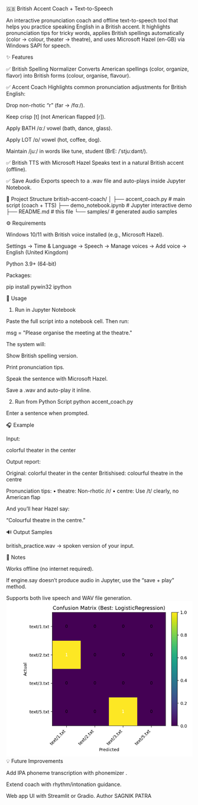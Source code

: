 🇬🇧 British Accent Coach + Text-to-Speech

An interactive pronunciation coach and offline text-to-speech tool that helps you practice speaking English in a British accent.
It highlights pronunciation tips for tricky words, applies British spellings automatically (color → colour, theater → theatre), and uses Microsoft Hazel (en-GB) via Windows SAPI for speech.

✨ Features

✅ British Spelling Normalizer
Converts American spellings (color, organize, flavor) into British forms (colour, organise, flavour).

✅ Accent Coach
Highlights common pronunciation adjustments for British English:

Drop non-rhotic “r” (far → /fɑː/).

Keep crisp [t] (not American flapped [ɾ]).

Apply BATH /ɑː/ vowel (bath, dance, glass).

Apply LOT /ɒ/ vowel (hot, coffee, dog).

Maintain /juː/ in words like tune, student (BrE: /ˈstjuːdənt/).

✅ British TTS with Microsoft Hazel
Speaks text in a natural British accent (offline).

✅ Save Audio
Exports speech to a .wav file and auto-plays inside Jupyter Notebook.

📂 Project Structure
british-accent-coach/
│
├── accent_coach.py       # main script (coach + TTS)
├── demo_notebook.ipynb   # Jupyter interactive demo
├── README.md             # this file
└── samples/              # generated audio samples

⚙️ Requirements

Windows 10/11 with British voice installed (e.g., Microsoft Hazel).

Settings → Time & Language → Speech → Manage voices → Add voice → English (United Kingdom)

Python 3.9+ (64-bit)

Packages:

pip install pywin32 ipython

🚀 Usage
1. Run in Jupyter Notebook

Paste the full script into a notebook cell.
Then run:

msg = "Please organise the meeting at the theatre."


The system will:

Show British spelling version.

Print pronunciation tips.

Speak the sentence with Microsoft Hazel.

Save a .wav and auto-play it inline.

2. Run from Python Script
python accent_coach.py


Enter a sentence when prompted.

🎧 Example

Input:

colorful theater in the center


Output report:

Original: colorful theater in the center
Britishised: colourful theatre in the centre

Pronunciation tips:
 • theatre: Non-rhotic /r/
 • centre: Use /t/ clearly, no American flap


And you’ll hear Hazel say:

“Colourful theatre in the centre.”

🔊 Output Samples

british_practice.wav → spoken version of your input.

📝 Notes

Works offline (no internet required).

If engine.say doesn’t produce audio in Jupyter, use the “save + play” method.

Supports both live speech and WAV file generation.
![Confusion Matrix Heatmap](polyglot_confusion_heatmap.png)
💡 Future Improvements

Add IPA phoneme transcription with phonemizer
.

Extend coach with rhythm/intonation guidance.

Web app UI with Streamlit or Gradio.
Author
SAGNIK PATRA
